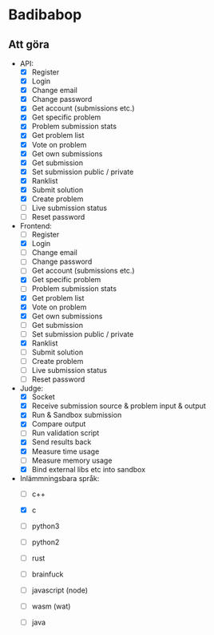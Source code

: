 # Badibabop

## Att göra

* API:
  - [x] Register
  - [x] Login
  - [x] Change email
  - [x] Change password
  - [x] Get account (submissions etc.)
  - [x] Get specific problem
  - [x] Problem submission stats
  - [x] Get problem list
  - [x] Vote on problem
  - [x] Get own submissions
  - [x] Get submission
  - [x] Set submission public / private
  - [x] Ranklist
  - [x] Submit solution
  - [x] Create problem
  - [ ] Live submission status
  - [ ] Reset password

* Frontend:
  - [ ] Register
  - [x] Login
  - [ ] Change email
  - [ ] Change password
  - [ ] Get account (submissions etc.)
  - [x] Get specific problem
  - [ ] Problem submission stats
  - [x] Get problem list
  - [x] Vote on problem
  - [x] Get own submissions
  - [ ] Get submission
  - [ ] Set submission public / private
  - [x] Ranklist
  - [ ] Submit solution
  - [ ] Create problem
  - [ ] Live submission status
  - [ ] Reset password

* Judge:
  - [x] Socket
  - [x] Receive submission source & problem input & output
  - [x] Run & Sandbox submission
  - [x] Compare output
  - [ ] Run validation script
  - [x] Send results back
  - [x] Measure time usage
  - [ ] Measure memory usage
  - [x] Bind external libs etc into sandbox

* Inlämmningsbara språk:
  - [ ] c++
  - [x] c
  - [ ] python3
  - [ ] python2
  - [ ] rust
  - [ ] brainfuck
  - [ ] javascript (node)
  - [ ] wasm (wat)
  - [ ] java

